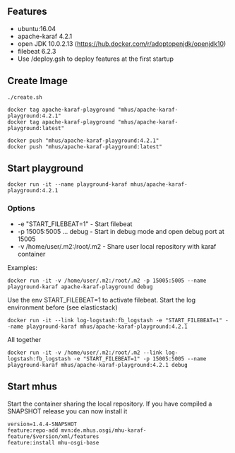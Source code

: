 ## Features

* ubuntu:16.04
* apache-karaf 4.2.1
* open JDK 10.0.2.13 (https://hub.docker.com/r/adoptopenjdk/openjdk10)
* filebeat 6.2.3
* Use /deploy.gsh to deploy features at the first startup

## Create Image

```
./create.sh

docker tag apache-karaf-playground "mhus/apache-karaf-playground:4.2.1"
docker tag apache-karaf-playground "mhus/apache-karaf-playground:latest"

docker push "mhus/apache-karaf-playground:4.2.1"
docker push "mhus/apache-karaf-playground:latest"
```

## Start playground
```
docker run -it --name playground-karaf mhus/apache-karaf-playground:4.2.1
```
### Options

* -e "START_FILEBEAT=1" - Start filebeat
* -p 15005:5005 ... debug - Start in debug mode and open debug port at 15005
* -v /home/user/.m2:/root/.m2 - Share user local repository with karaf container

Examples:

```
docker run -it -v /home/user/.m2:/root/.m2 -p 15005:5005 --name playground-karaf apache-karaf-playground debug
```

Use the env START_FILEBEAT=1 to activate filebeat. Start the log environment before (see elasticstack)

```
docker run -it --link log-logstash:fb_logstash -e "START_FILEBEAT=1" --name playground-karaf mhus/apache-karaf-playground:4.2.1
```

All together

```
docker run -it -v /home/user/.m2:/root/.m2 --link log-logstash:fb_logstash -e "START_FILEBEAT=1" -p 15005:5005 --name playground-karaf mhus/apache-karaf-playground:4.2.1 debug
```

## Start mhus

Start the container sharing the local repository. If you have compiled a SNAPSHOT release you can now install it

```
version=1.4.4-SNAPSHOT
feature:repo-add mvn:de.mhus.osgi/mhu-karaf-feature/$version/xml/features
feature:install mhu-osgi-base
```

